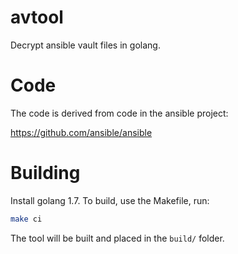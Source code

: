 # avtool
Decrypt ansible vault files in golang.


# Code
The code is derived from code in the ansible project:

https://github.com/ansible/ansible

# Building
Install golang 1.7. To build, use the Makefile, run:
```bash
make ci
```
The tool will be built and placed in the `build/` folder.
